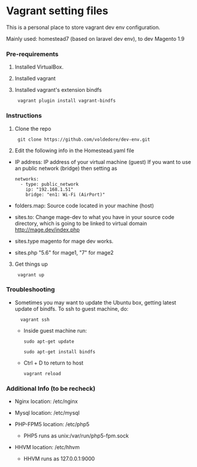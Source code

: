 # Vagrant setting files

This is a personal place to store vagrant dev env configuration.

Mainly used: homestead7 (based on laravel dev env), to dev Magento 1.9

### Pre-requirements

1. Installed VirtualBox.
2. Installed vagrant
3. Installed vagrant's extension bindfs

        vagrant plugin install vagrant-bindfs

### Instructions

1. Clone the repo

        git clone https://github.com/voldedore/dev-env.git

2. Edit the following info in the Homestead.yaml file

 * IP address: IP address of your virtual machine (guest)
     If you want to use an public network (bridge) then setting as

     ```
     networks:
       - type: public_network
         ip: "192.168.1.51"
         bridge: "en1: Wi-Fi (AirPort)"
     ```

 * folders.map: Source code located in your machine (host)
 * sites.to: Change mage-dev to what you have in your source code directory, which is going to be linked to virtual domain http://mage.dev/index.php
 * sites.type magento for mage dev works.
 * sites.php "5.6" for mage1, "7" for mage2

3. Get things up

        vagrant up

### Troubleshooting

* Sometimes you may want to update the Ubuntu box, getting latest update of bindfs. To ssh to guest machine, do:

        vagrant ssh

  * Inside guest machine run:

        sudo apt-get update

        sudo apt-get install bindfs

  * Ctrl + D to return to host

        vagrant reload

### Additional Info (to be recheck)

* Nginx location: /etc/nginx

* Mysql location: /etc/mysql

* PHP-FPM5 location: /etc/php5

  * PHP5 runs as unix:/var/run/php5-fpm.sock

* HHVM location: /etc/hhvm

  * HHVM runs as 127.0.0.1:9000

